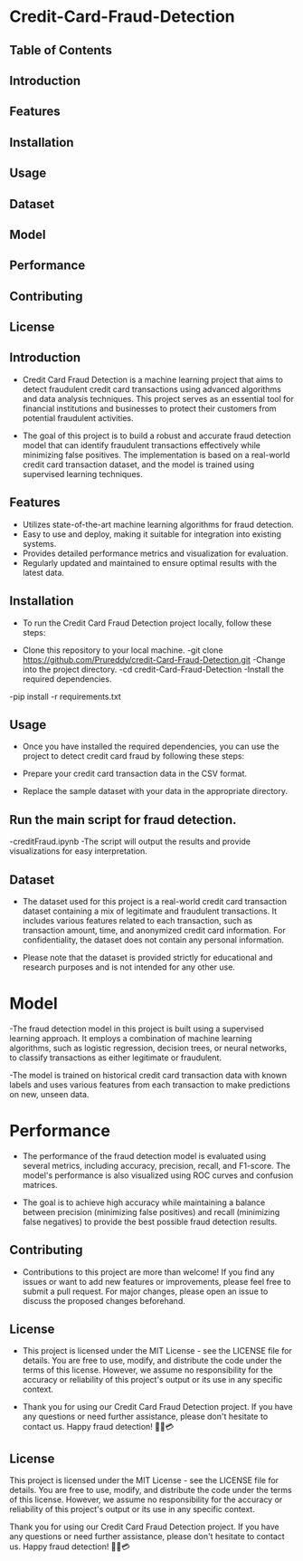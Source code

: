 # Credit-Card-Fraud-Detection

## Table of Contents
## Introduction
## Features
## Installation
## Usage
## Dataset
## Model
## Performance
## Contributing
## License
## Introduction
- Credit Card Fraud Detection is a machine learning project that aims to detect fraudulent credit card transactions using advanced algorithms and data analysis techniques. This project serves as an essential tool for financial institutions and businesses to protect their customers from potential fraudulent activities.

- The goal of this project is to build a robust and accurate fraud detection model that can identify fraudulent transactions effectively while minimizing false positives. The implementation is based on a real-world credit card transaction dataset, and the model is trained using supervised learning techniques.

## Features
- Utilizes state-of-the-art machine learning algorithms for fraud detection.
- Easy to use and deploy, making it suitable for integration into existing systems.
- Provides detailed performance metrics and visualization for evaluation.
- Regularly updated and maintained to ensure optimal results with the latest data.
## Installation
- To run the Credit Card Fraud Detection project locally, follow these steps:

- Clone this repository to your local machine.
-git clone https://github.com/Prureddy/credit-Card-Fraud-Detection.git
-Change into the project directory.
-cd credit-Card-Fraud-Detection
-Install the required dependencies.

-pip install -r requirements.txt
## Usage
- Once you have installed the required dependencies, you can use the project to detect credit card fraud by following these steps:

- Prepare your credit card transaction data in the CSV format.

- Replace the sample dataset with your data in the appropriate directory.

## Run the main script for fraud detection.

-creditFraud.ipynb
-The script will output the results and provide visualizations for easy interpretation.

## Dataset
- The dataset used for this project is a real-world credit card transaction dataset containing a mix of legitimate and fraudulent transactions. It includes various features related to each transaction, such as transaction amount, time, and anonymized credit card information. For confidentiality, the dataset does not contain any personal information.

- Please note that the dataset is provided strictly for educational and research purposes and is not intended for any other use.

# Model
-The fraud detection model in this project is built using a supervised learning approach. It employs a combination of machine learning algorithms, such as logistic regression, decision trees, or neural networks, to classify transactions as either legitimate or fraudulent.

-The model is trained on historical credit card transaction data with known labels and uses various features from each transaction to make predictions on new, unseen data.

# Performance
- The performance of the fraud detection model is evaluated using several metrics, including accuracy, precision, recall, and F1-score. The model's performance is also visualized using ROC curves and confusion matrices.

- The goal is to achieve high accuracy while maintaining a balance between precision (minimizing false positives) and recall (minimizing false negatives) to provide the best possible fraud detection results.

## Contributing
- Contributions to this project are more than welcome! If you find any issues or want to add new features or improvements, please feel free to submit a pull request. For major changes, please open an issue to discuss the proposed changes beforehand.

## License
- This project is licensed under the MIT License - see the LICENSE file for details. You are free to use, modify, and distribute the code under the terms of this license. However, we assume no responsibility for the accuracy or reliability of this project's output or its use in any specific context.

- Thank you for using our Credit Card Fraud Detection project. If you have any questions or need further assistance, please don't hesitate to contact us. Happy fraud detection! 🕵️‍♀️💳

## License
This project is licensed under the MIT License - see the LICENSE file for details. You are free to use, modify, and distribute the code under the terms of this license. However, we assume no responsibility for the accuracy or reliability of this project's output or its use in any specific context.

Thank you for using our Credit Card Fraud Detection project. If you have any questions or need further assistance, please don't hesitate to contact us. Happy fraud detection! 🕵️‍♀️💳
